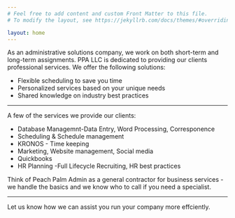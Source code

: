 ```yaml
---
# Feel free to add content and custom Front Matter to this file.
# To modify the layout, see https://jekyllrb.com/docs/themes/#overriding-theme-defaults

layout: home
---
```


As an administrative solutions company, we work on both short-term and long-term assignments. 
PPA LLC is dedicated to providing our clients professional services.
We offer the following solutions:

* Flexible scheduling to save you time
* Personalized services based on your unique needs
* Shared knowledge on industry best practices

-----------------------------------------------------------------------------

A few of the services we provide our clients:
* Database Managemnt-Data Entry, Word Processing, Corresponence
* Scheduling & Schedule management
* KRONOS - Time keeping
* Marketing, Website management, Social media
* Quickbooks
* HR Planning -Full Lifecycle Recruiting, HR best practices

Think of Peach Palm Admin as a general contractor for business services -
we handle the basics and we know who to call if you need a specialist.

-----------------------------------------------------------------------------

Let us know how we can assist you run your company more effciently.
